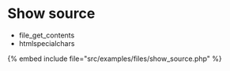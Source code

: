 # Show source

* file_get_contents
* htmlspecialchars

{% embed include file="src/examples/files/show_source.php" %}



